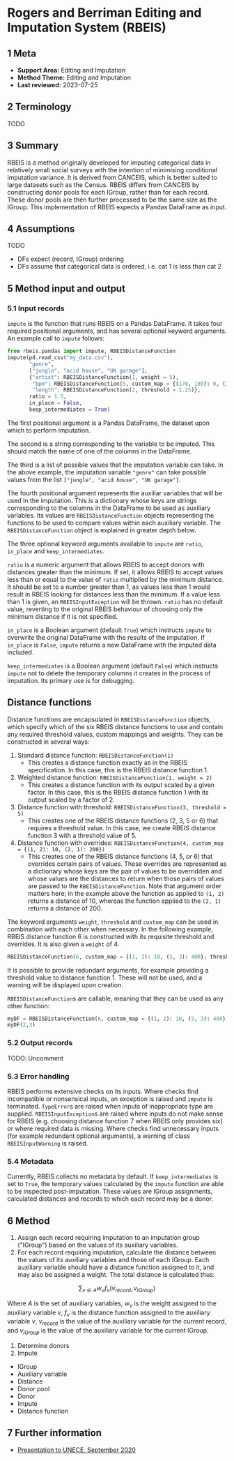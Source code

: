 # Rogers and Berriman Editing and Imputation System (RBEIS)

## 1 Meta

- **Support Area:** Editing and Imputation
- **Method Theme:** Editing and Imputation
- **Last reviewed:** 2023-07-25

## 2 Terminology

<!--
A bulleted list of technical terms specific to this method that are used in the specification
-->

TODO

## 3 Summary

<!--
A brief (~100 words) summary of what your method does, how it achieves it, and what kinds of data it expects to receive and produce.  These will each be explored in greater depth in later sections, so make sure not to go into too much detail here
-->

RBEIS is a method originally developed for imputing categorical data in relatively small social surveys with the intention of minimising conditional imputation variance.  It is derived from CANCEIS, which is better suited to large datasets such as the Census.  RBEIS differs from CANCEIS by constructing donor pools for each IGroup, rather than for each record.  These donor pools are then further processed to be the same size as the IGroup.  This implementation of RBEIS expects a Pandas DataFrame as input.

## 4 Assumptions

<!--
A bulleted list of assumptions that your method makes about its inputs
-->

TODO
- DFs expect (record, IGroup) ordering
- DFs assume that categorical data is ordered, i.e. cat 1 is less than cat 2

## 5 Method input and output

<!--
A section detailing the kinds of data that your method expects to receive as input and produce as output, along with any related information (e.g. “fields must not contain null values”)
-->

### 5.1 Input records

<!--
Details about the expected input, including (if applicable) the expected fields within each record and the formats in which they are expected
-->

`impute` is the function that runs RBEIS on a Pandas DataFrame.  It takes four required positional arguments, and has several optional keyword arguments.  An example call to `impute` follows:

```python
from rbeis.pandas import impute, RBEISDistanceFunction
impute(pd.read_csv("my_data.csv"),
       "genre",
       ["jungle", "acid house", "UK garage"],
       {"artist": RBEISDistanceFunction(1, weight = 5),
        "bpm": RBEISDistanceFunction(5, custom_map = {(170, 180): 0, (140, 160): 100}, threshold = 5),
        "length": RBEISDistanceFunction(2, threshold = 1.25)},
       ratio = 1.5,
       in_place = False,
       keep_intermediates = True)
```

The first positional argument is a Pandas DataFrame, the dataset upon which to perform imputation.

The second is a string corresponding to the variable to be imputed.  This should match the name of one of the columns in the DataFrame.

The third is a list of possible values that the imputation variable can take.  In the above example, the imputation variable `"genre"` can take possible values from the list `["jungle", "acid house", "UK garage"]`.

The fourth positional argument represents the auxiliar variables that will be used in the imputation.  This is a dictionary whose keys are strings corresponding to the columns in the DataFrame to be used as auxiliary variables.  Its values are `RBEISDistanceFunction` objects representing the functions to be used to compare values within each auxiliary variable.  The `RBEISDistanceFunction` object is explained in greater depth below.

The three optional keyword arguments available to `impute` are `ratio`, `in_place` and `keep_intermediates`.

`ratio` is a numeric argument that allows RBEIS to accept donors with distances greater than the minimum.  If set, it allows RBEIS to accept values less than or equal to the value of `ratio` multiplied by the minimum distance.  It should be set to a number greater than 1, as values less than 1 would result in RBEIS looking for distances less than the minimum.  If a value less than 1 is given, an `RBEISInputException` will be thrown.  `ratio` has no default value, reverting to the original RBEIS behaviour of choosing only the minimum distance if it is not specified.

`in_place` is a Boolean argument (default `True`) which instructs `impute` to overwrite the original DataFrame with the results of the imputation.  If `in_place` is `False`, `impute` returns a new DataFrame with the imputed data included.

`keep_intermediates` is a Boolean argument (default `False`) which instructs `impute` not to delete the temporary columns it creates in the process of imputation.  Its primary use is for debugging.

## Distance functions

Distance functions are encapsulated in `RBEISDistanceFunction` objects, which specify which of the six RBEIS distance functions to use and contain any required threshold values, custom mappings and weights.  They can be constructed in several ways:

1. Standard distance function: `RBEISDistanceFunction(1)`
    - This creates a distance function exactly as in the RBEIS specification.  In this case, this is the RBEIS distance function 1.
1. Weighted distance function: `RBEISDistanceFunction(1, weight = 2)`
    - This creates a distance function with its output scaled by a given factor.  In this case, this is the RBEIS distance function 1 with its output scaled by a factor of 2.
1. Distance function with threshold: `RBEISDistanceFunction(3, threshold = 5)`
    - This creates one of the RBEIS distance functions (2, 3, 5 or 6) that requires a threshold value.  In this case, we create RBEIS distance function 3 with a threshold value of 5.
1. Distance function with overrides: `RBEISDistanceFunction(4, custom_map = {(1, 2): 10, (2, 1): 200})`
    - This creates one of the RBEIS distance functions (4, 5, or 6) that overrides certain pairs of values.  These overrides are represented as a dictionary whose keys are the pair of values to be overridden and whose values are the distances to return when those pairs of values are passed to the `RBEISDistanceFunction`.  Note that argument order matters here; in the example above the function as applied to `(1, 2)` returns a distance of 10, whereas the function applied to the `(2, 1)` returns a distance of 200.

The keyword arguments `weight`, `threshold` and `custom_map` can be used in combination with each other when necessary.  In the following example, RBEIS distance function 6 is constructed with its requisite threshold and overrides.  It is also given a `weight` of 4.

```python
RBEISDistanceFunction(6, custom_map = {(1, 2): 10, (5, 3): 400}, threshold = 2.5, weight = 4)
```

It is possible to provide redundant arguments, for example providing a threshold value to distance function 1.  These will not be used, and a warning will be displayed upon creation.

`RBEISDistanceFunction`s are callable, meaning that they can be used as any other function:

```python
myDF = RBEISDistanceFunction(6, custom_map = {(1, 2): 10, (5, 3): 400}, threshold = 2.5, weight = 4)
myDF(2,3)
```

### 5.2 Output records

<!--
Details about the require output, including (if applicable) the expected fields within each record and the formats in which they are required
-->

TODO: Uncomment

<!--`impute` modifies its input DataFrame by adding a new column containing the imputed values for a given variable, named <code><em>&lt;variable&gt;</em>_imputed</code>.  If `in_place` is set to `False`, a new DataFrame containing this column is returned.-->

### 5.3 Error handling

<!--
Details about what the method should do in the event of various classes of errors
-->

RBEIS performs extensive checks on its inputs.  Where checks find incompatible or nonsensical inputs, an exception is raised and `impute` is terminated.  `TypeError`s are raised when inputs of inappropriate type are supplied. `RBEISInputException`s are raised where inputs do not make sense for RBEIS (e.g. choosing distance function 7 when RBEIS only provides six) or where required data is missing.  Where checks find unnecessary inputs (for example redundant optional arguments), a warning of class `RBEISInputWarning` is raised.

### 5.4 Metadata

<!--
Details about what other metadata should be provided by the method, e.g. the number of times a donor was used in imputation
-->

Currently, RBEIS collects no metadata by default.  If `keep_intermediates` is set to `True`, the temporary values calculated by the `impute` function are able to be inspected post-imputation.  These values are IGroup assignments, calculated distances and records to which each record may be a donor.

## 6 Method

<!--
A detailed, formal, prose description of your method including, where appropriate, the underlying mathematics.  This section is best broken up into multiple subsections, especially for more complex methods
-->

1. Assign each record requiring imputation to an imputation group ("IGroup") based on the values of its auxiliary variables.
1. For each record requiring imputation, calculate the distance between the values of its auxiliary variables and those of each IGroup.  Each auxiliary variable should have a distance function assigned to it, and may also be assigned a weight.  The total distance is calculated thus:

$$
\sum_{v \in A} w_{v}{f_{v}(v_{record},v_{IGroup})}
$$

  Where $A$ is the set of auxiliary variables, $w_v$ is the weight assigned to the auxiliary variable $v$, $f_v$ is the distance function assigned to the auxiliary variable $v$, $v_{record}$ is the value of the auxiliary variable for the current record, and $v_{IGroup}$ is the value of the auxiliary variable for the current IGroup.
1. Determine donors
1. Impute

- IGroup
- Auxiliary variable
- Distance
- Donor pool
- Donor
- Impute
- Distance function

## 7 Further information

<!--
If appropriate, a bulleted list of links to external documents that provide further information about the method
-->

- [Presentation to UNECE, September 2020](https://web.archive.org/web/20230725125247/https://unece.org/fileadmin/DAM/stats/documents/ece/ces/ge.58/2020/mtg1/SDE2020_T1-A_UK_Leather_Presentation.pdf)
